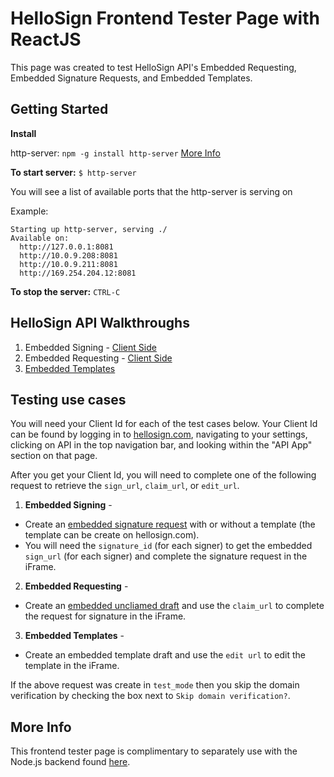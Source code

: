 # HelloSign Frontend Tester Page with ReactJS

This page was created to test HelloSign API's Embedded Requesting, Embedded Signature Requests, and Embedded Templates.

## Getting Started

**Install**

http-server: `npm -g install http-server` [More Info](https://www.npmjs.com/package/http-server)

**To start server:** `$ http-server`

You will see a list of available ports that the http-server is serving on

Example:

```
Starting up http-server, serving ./
Available on:
  http://127.0.0.1:8081
  http://10.0.9.208:8081
  http://10.0.9.211:8081
  http://169.254.204.12:8081
```

**To stop the server:** `CTRL-C`

## HelloSign API Walkthroughs

1. Embedded Signing - [Client Side](https://app.hellosign.com/api/embeddedSigningWalkthrough#EmbeddedSigningClientSide)
2. Embedded Requesting - [Client Side](https://app.hellosign.com/api/embeddedRequestingWalkthrough#EmbeddedRequestingClientSide)
3. [Embedded Templates](https://app.hellosign.com/api/embeddedTemplatesWalkthrough)

## Testing use cases

You will need your Client Id for each of the test cases below. Your Client Id can be found by logging in to [hellosign.com](https://app.hellosign.com/home/myAccount#api), navigating to your settings, clicking on API in the top navigation bar, and looking within the "API App" section on that page.

After you get your Client Id, you will need to complete one of the following request to retrieve the `sign_url`, `claim_url`, or `edit_url`.

1. **Embedded Signing** - 
- Create an [embedded signature request](https://app.hellosign.com/api/embeddedSigningWalkthrough) with or without a template (the template can be create on hellosign.com). 
- You will need the `signature_id` (for each signer) to get the embedded `sign_url` (for each signer) and complete the signature request in the iFrame.
2. **Embedded Requesting** - 
- Create an [embedded uncliamed draft](https://app.hellosign.com/api/embeddedRequestingWalkthrough) and use the `claim_url` to complete the request for signature in the iFrame.
3. **Embedded Templates** - 
- Create an embedded template draft and use the `edit url` to edit the template in the iFrame. 

If the above request was create in `test_mode` then you skip the domain verification by checking the box next to `Skip domain verification?`. 

## More Info
This frontend tester page is complimentary to separately use with the Node.js backend found [here](https://github.com/latoyazamill/hellosign-console-app).
